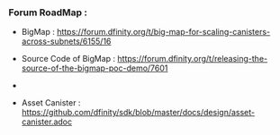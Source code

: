 ### Forum RoadMap :

* BigMap :  https://forum.dfinity.org/t/big-map-for-scaling-canisters-across-subnets/6155/16

* Source Code of BigMap : https://forum.dfinity.org/t/releasing-the-source-of-the-bigmap-poc-demo/7601
* 
* Asset Canister : https://github.com/dfinity/sdk/blob/master/docs/design/asset-canister.adoc